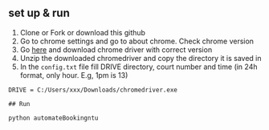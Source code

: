 ## set up & run
1. Clone or Fork or download this github
2. Go to chrome settings and go to about chrome. Check chrome version
3. Go [here](https://chromedriver.chromium.org/downloads) and download chrome driver with correct version
4. Unzip the downloaded chromedriver and copy the directory it is saved in
5. In the `config.txt` file fill DRIVE directory, court number and time (in 24h format, only hour. E.g, 1pm is 13)
```
DRIVE = C:/Users/xxx/Downloads/chromedriver.exe

## Run 

python automateBookingntu


